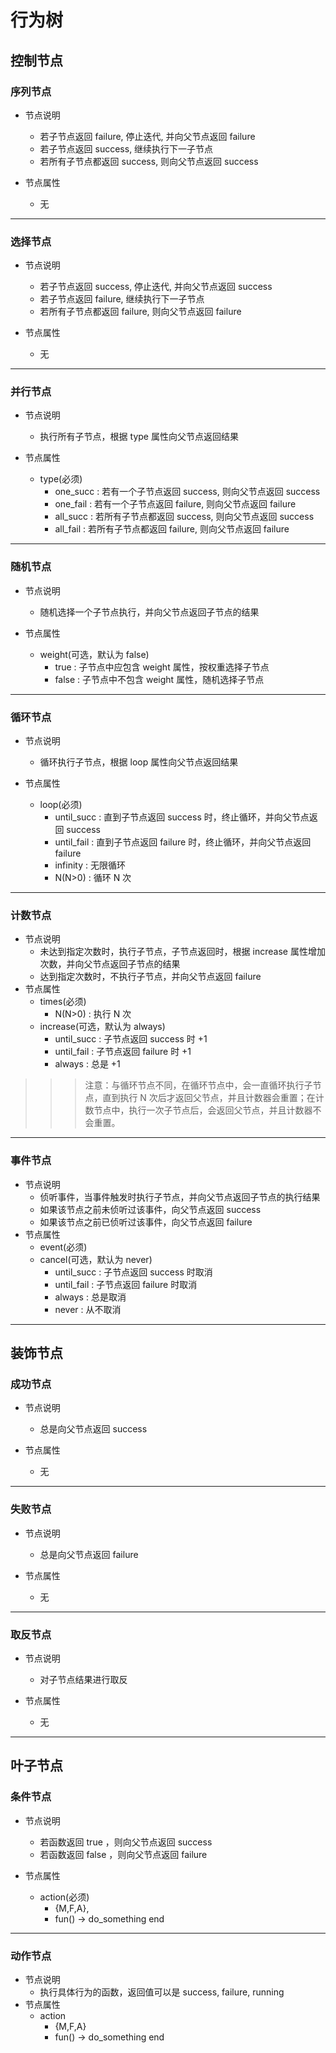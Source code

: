 行为树
=====

## 控制节点

### 序列节点

- 节点说明
    + 若子节点返回 failure, 停止迭代, 并向父节点返回 failure
    + 若子节点返回 success, 继续执行下一子节点
    + 若所有子节点都返回 success, 则向父节点返回 success

- 节点属性
    + 无

---

### 选择节点

- 节点说明
    + 若子节点返回 success, 停止迭代, 并向父节点返回 success
    + 若子节点返回 failure, 继续执行下一子节点
    + 若所有子节点都返回 failure, 则向父节点返回 failure

- 节点属性
    + 无

---

### 并行节点

- 节点说明
    + 执行所有子节点，根据 type 属性向父节点返回结果

- 节点属性
    + type(必须)
        * one_succ : 若有一个子节点返回 success, 则向父节点返回 success
        * one_fail : 若有一个子节点返回 failure, 则向父节点返回 failure
        * all_succ : 若所有子节点都返回 success, 则向父节点返回 success
        * all_fail : 若所有子节点都返回 failure, 则向父节点返回 failure

---

### 随机节点

- 节点说明
    + 随机选择一个子节点执行，并向父节点返回子节点的结果

- 节点属性
    + weight(可选，默认为 false)
        * true  : 子节点中应包含 weight 属性，按权重选择子节点
        * false : 子节点中不包含 weight 属性，随机选择子节点

---

### 循环节点

- 节点说明
    + 循环执行子节点，根据 loop 属性向父节点返回结果

- 节点属性
    + loop(必须)
        * until_succ : 直到子节点返回 success 时，终止循环，并向父节点返回 success
        * until_fail : 直到子节点返回 failure 时，终止循环，并向父节点返回 failure
        * infinity : 无限循环
        * N(N>0) : 循环 N 次

---

### 计数节点

- 节点说明
    + 未达到指定次数时，执行子节点，子节点返回时，根据 increase 属性增加次数，并向父节点返回子节点的结果
    + 达到指定次数时，不执行子节点，并向父节点返回 failure
- 节点属性
    + times(必须)
        * N(N>0) : 执行 N 次
    + increase(可选，默认为 always)
        * until_succ : 子节点返回 success 时 +1
        * until_fail : 子节点返回 failure 时 +1
        * always : 总是 +1

>>> 注意：与循环节点不同，在循环节点中，会一直循环执行子节点，直到执行 N 次后才返回父节点，并且计数器会重置；在计数节点中，执行一次子节点后，会返回父节点，并且计数器不会重置。

---

### 事件节点

- 节点说明
    + 侦听事件，当事件触发时执行子节点，并向父节点返回子节点的执行结果
    + 如果该节点之前未侦听过该事件，向父节点返回 success
    + 如果该节点之前已侦听过该事件，向父节点返回 failure
- 节点属性
    + event(必须)
    + cancel(可选，默认为 never)
        * until_succ : 子节点返回 success 时取消
        * until_fail : 子节点返回 failure 时取消
        * always : 总是取消
        * never : 从不取消

---

## 装饰节点

### 成功节点

- 节点说明
    + 总是向父节点返回 success

- 节点属性
    + 无

---

### 失败节点

- 节点说明
    + 总是向父节点返回 failure

- 节点属性
    + 无

---

### 取反节点

- 节点说明
    + 对子节点结果进行取反

- 节点属性
    + 无

---

## 叶子节点

### 条件节点

- 节点说明
    + 若函数返回 true ，则向父节点返回 success
    + 若函数返回 false ，则向父节点返回 failure

- 节点属性
    + action(必须)
        * {M,F,A},
        * fun() -> do_something end

---

### 动作节点

- 节点说明
    + 执行具体行为的函数，返回值可以是 success, failure, running
- 节点属性
    + action
        * {M,F,A}
        * fun() -> do_something end